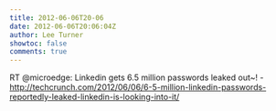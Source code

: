 ```yaml
---
title: 2012-06-06T20-06
date: 2012-06-06T20:06:04Z
author: Lee Turner
showtoc: false
comments: true
---
```


RT @microedge: Linkedin gets 6.5 million passwords leaked out~! - http://techcrunch.com/2012/06/06/6-5-million-linkedin-passwords-reportedly-leaked-linkedin-is-looking-into-it/


